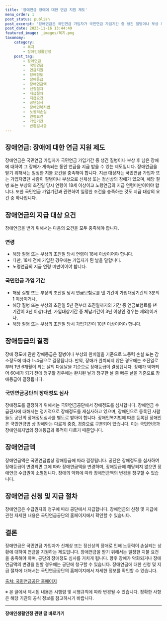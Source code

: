 ```yaml
---
title: '장애연금 장애에 대한 연금 지원 제도'
menu_order: 1
post_status: publish
post_excerpt: '장애연금은 국민연금 가입자가 국민연금 가입기간 중 생긴 질병이나 부상 후 남은 장애에 대하여 그 장애가 계속되는 동안 연금을 지급 받을 수 있는 제도입니다. 장애연금을 받기 위해서는 일정한 지불 요건을 충족해야 합니다. 지급 대상자는 국민연금 가입자 또는 가입자였던 사람이 질병이나 부상으로 신체상 또는 정신상의 장애가 있으며, 해당 질병 또는 부상의 초진일 당시 연령이 18세 이상이고 노령연금의 지급 연령미만이어야 합니다. 또한 국민연금 가입기간과 관련하여 일정한 조건을 충족하는 것도 지급 대상의 요건 중 하나입니다.'
post_date: 2023-11-16 13:44:49
featured_image: _images/복지.png
taxonomy:
    category:
        - 복지
        - 장애인생활안정
    post_tag:
        - 장애연금
        -  국민연금
        -  연금지원
        -  장애정도
        -  장애등급
        -  장애연금액
        -  신청절차
        -  지급절차
        -  지급요건
        -  공단심사
        -  장애인복지법
        -  노동력손실
        -  연령요건
        -  가입기간
        -  반환일시금
---
```


## 장애연금: 장애에 대한 연금 지원 제도

장애연금은 국민연금 가입자가 국민연금 가입기간 중 생긴 질병이나 부상 후 남은 장애에 대하여 그 장애가 계속되는 동안 연금을 지급 받을 수 있는 제도입니다. 장애연금을 받기 위해서는 일정한 지불 요건을 충족해야 합니다. 지급 대상자는 국민연금 가입자 또는 가입자였던 사람이 질병이나 부상으로 신체상 또는 정신상의 장애가 있으며, 해당 질병 또는 부상의 초진일 당시 연령이 18세 이상이고 노령연금의 지급 연령미만이어야 합니다. 또한 국민연금 가입기간과 관련하여 일정한 조건을 충족하는 것도 지급 대상의 요건 중 하나입니다.

## 장애연금의 지급 대상 요건

장애연금을 받기 위해서는 다음의 요건을 모두 충족해야 합니다.

### 연령

- 해당 질병 또는 부상의 초진일 당시 연령이 18세 이상이어야 합니다.
- 다만, 18세 전에 가입한 경우에는 가입자가 된 날을 말합니다.
- 노령연금의 지급 연령 미만이어야 합니다.

### 국민연금 가입 기간

- 해당 질병 또는 부상의 초진일 당시 연금보험료를 낸 기간이 가입대상기간의 3분의 1 이상이거나,
- 해당 질병 또는 부상의 초진일 5년 전부터 초진일까지의 기간 중 연금보험료를 낸 기간이 3년 이상(다만, 가입대상기간 중 체납기간이 3년 이상인 경우는 제외)이거나,
- 해당 질병 또는 부상의 초진일 당시 가입기간이 10년 이상이어야 합니다.

## 장애등급의 결정

장애 정도에 관한 장애등급은 질병이나 부상의 완치일을 기준으로 노동력 손실 또는 감소정도에 따라 1~4급으로 결정됩니다. 만약, 장애가 완치되지 않은 경우에는 초진일로부터 1년 6개월이 되는 날의 다음날을 기준으로 장애등급이 결정됩니다. 장애가 악화되어 60세가 되기 전에 청구할 경우에는 완치된 날과 청구한 날 중 빠른 날을 기준으로 장애등급이 결정됩니다.

### 국민연금공단의 장애정도 심사

장애정도를 결정하기 위해서는 국민연금공단에서 장애정도를 심사합니다. 장애연금 수급권자에 대해서는 정기적으로 장애정도를 재심사하고 있으며, 장애인으로 등록된 사람들도 공단의 장애정도심사를 별도로 받아야 합니다. 장애인복지법에 따른 등록된 장애인은 국민연금법 상 장애와는 다르게 중증, 경증으로 구분되어 있습니다. 이는 국민연금과 장애인복지법의 장애등급과 목적이 다르기 때문입니다.

## 장애연금액

장애연금액은 국민연금법상 장애등급에 따라 결정됩니다. 공단은 장애정도를 심사하여 장애등급이 변경되면 그에 따라 장애연금액을 변경하며, 장애등급에 해당되지 않으면 장애연금 수급권이 소멸됩니다. 장애의 악화에 따라 장애연금액의 변경을 청구할 수 있습니다.

## 장애연금 신청 및 지급 절차

장애연금은 수급권자의 청구에 따라 공단에서 지급합니다. 장애연금의 신청 및 지급에 관한 자세한 내용은 국민연금공단의 홈페이지에서 확인할 수 있습니다.

## 결론

장애연금은 국민연금 가입자가 신체상 또는 정신상의 장애로 인해 노동력이 손실되는 상황에 대하여 연금을 지원하는 제도입니다. 장애연금을 받기 위해서는 일정한 지불 요건을 충족해야 하며, 공단의 장애정도 심사를 거치게 됩니다. 향후 장애가 악화되거나 장애연금액의 변경을 원할 경우에는 공단에 청구할 수 있습니다. 장애연금에 대한 신청 및 지급 절차에 대해서는 국민연금공단의 홈페이지에서 자세한 정보를 확인할 수 있습니다.

[출처: 국민연금공단 홈페이지](www.nps.or.kr)

※ 본 글에서 제시된 내용은 시행령 및 시행규칙에 따라 변경될 수 있습니다. 정확한 사항은 해당 기관의 공식 정보를 참고하시기 바랍니다.
<!-- wp:separator -->
<hr class="wp-block-separator has-alpha-channel-opacity"/>
<!-- /wp:separator -->

<!-- wp:group {"backgroundColor":"base","layout":{"type":"constrained"}} -->
<div class="wp-block-group has-base-background-color has-background"><!-- wp:paragraph {"align":"center","fontSize":"medium"} -->
<p class="has-text-align-center has-large-font-size"><strong>장애인생활안정 관련 글 바로가기</strong></p>
<!-- /wp:paragraph -->


<!-- wp:latest-posts
{"categories":[{"id":22556,"count":19,"description":"","link":"https://uknowlaw.com/category/%ec%9e%a5%ec%95%a0%ec%9d%b8%ec%83%9d%ed%99%9c%ec%95%88%ec%a0%95/","name":"장애인생활안정","slug":"장애인생활안정","taxonomy":"category","parent":0,"meta":[],"_links":{"self":[{"href":"https://uknowlaw.com/wp-json/wp/v2/categories/22556"}],"collection":[{"href":"https://uknowlaw.com/wp-json/wp/v2/categories"}],"about":[{"href":"https://uknowlaw.com/wp-json/wp/v2/taxonomies/category"}],"wp:post_type":[{"href":"https://uknowlaw.com/wp-json/wp/v2/posts?categories=22556"}],"curies":[{"name":"wp","href":"https://api.w.org/{rel}","templated":true}]}}],"postsToShow":100,"excerptLength":28,"postLayout":"grid","columns":2,"featuredImageAlign":"left","featuredImageSizeSlug":"large","fontSize":"small"} /--></div>
<!-- /wp:group -->